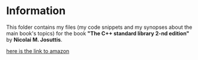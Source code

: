 Information
===========

This folder contains my files 
(my code snippets and my synopses about the main book's topics) 
for the book  **"The C++ standard library 2-nd edition"** 
by **Nicolai M. Josuttis**.
 
[here is the link to amazon](http://www.amazon.com/The-Standard-Library-Tutorial-Reference/dp/0321623215) 

